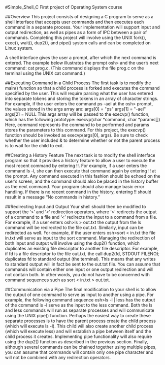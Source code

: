 #Simple_Shell_C
First project of Operating System course

##Overview
This project consists of designing a C program to serve as a shell interface that accepts user commands and then executes each command in a separate process. Your implementation will support input and output redirection, as well as pipes as a form of IPC between a pair of commands. Completing this project will involve using the UNIX fork(), exec(), wait(), dup2(), and pipe() system calls and can be completed on Linux system.

A shell interface gives the user a prompt, after which the next command is entered. The example below illustrates the prompt osh> and the user’s next command: cat prog.c. (This command displays the file prog.c on the terminal using the UNIX cat command.)

##Executing Command in a Child Process
The first task is to modify the main() function so that a child process is forked and executes the command specified by the user. This will require parsing what the user has entered into separate tokens and storing the tokens in an array of character strings. For example, if the user enters the command ps -ael at the osh> prompt, the values stored in the args array are: args[0] = "ps" args[1] = "-ael" args[2] = NULL This args array will be passed to the execvp() function, which has the following prototype: execvp(char *command, char *params[]) Here, command represents the command to be performed and params stores the parameters to this command. For this project, the execvp() function should be invoked as execvp(args[0], args). Be sure to check whether the user included & to determine whether or not the parent process is to wait for the child to exit.

##Creating a History Feature
The next task is to modify the shell interface program so that it provides a history feature to allow a user to execute the most recent command by entering !!. For example, if a user enters the command ls -l, she can then execute that command again by entering !! at the prompt. Any command executed in this fashion should be echoed on the user’s screen, and the command should also be placed in the history buffer as the next command. Your program should also manage basic error handling. If there is no recent command in the history, entering !! should result in a message “No commands in history.”

##Redirecting Input and Output
Your shell should then be modified to support the ‘>’ and ‘<’ redirection operators, where ‘>’ redirects the output of a command to a file and ‘<’ redirects the input to a command from a file. For example, if a user enters osh>ls > out.txt the output from the ls command will be redirected to the file out.txt. Similarly, input can be redirected as well. For example, if the user enters osh>sort < in.txt the file in.txt will serve as input to the sort command. Managing the redirection of both input and output will involve using the dup2() function, which duplicates an existing file descriptor to another file descriptor. For example, if fd is a file descriptor to the file out.txt, the call dup2(fd, STDOUT FILENO); duplicates fd to standard output (the terminal). This means that any writes to standard output will in fact be sent to the out.txt file. You can assume that commands will contain either one input or one output redirection and will not contain both. In other words, you do not have to be concerned with command sequences such as sort < in.txt > out.txt.

##Communication via a Pipe
The final modification to your shell is to allow the output of one command to serve as input to another using a pipe. For example, the following command sequence osh>ls -l | less has the output of the command ls -l serve as the input to the less command. Both the ls and less commands will run as separate processes and will communicate using the UNIX pipe() function. Perhaps the easiest way to create these separate processes is to have the parent process create the child process (which will execute ls -l). This child will also create another child process (which will execute less) and will establish a pipe between itself and the child process it creates. Implementing pipe functionality will also require using the dup2() function as described in the previous section. Finally, although several commands can be chained together using multiple pipes, you can assume that commands will contain only one pipe character and will not be combined with any redirection operators.
